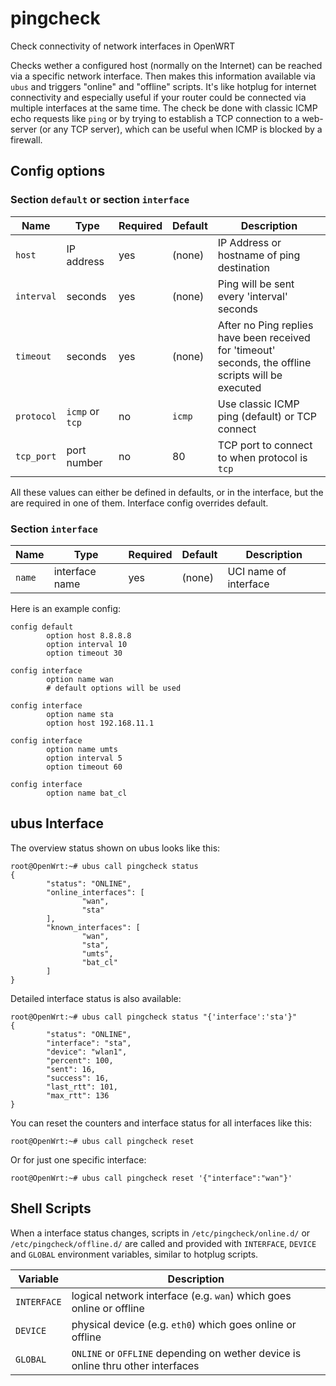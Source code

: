 # pingcheck
Check connectivity of network interfaces in OpenWRT

Checks wether a configured host (normally on the Internet) can be reached via a specific network interface. Then makes this information available via `ubus` and triggers "online" and "offline" scripts. It's like hotplug for internet connectivity and especially useful if your router could be connected via multiple interfaces at the same time. The check be done with classic ICMP echo requests like `ping` or by trying to establish a TCP connection to a web-server (or any TCP server), which can be useful when ICMP is blocked by a firewall.

## Config options

### Section `default` or section `interface`

| Name		| Type		| Required	| Default	| Description |
| ------------- | ------------- | ------------- | ------------- | ----------- |
| `host`	| IP address	| yes		| (none)	| IP Address or hostname of ping destination |
| `interval`	| seconds	| yes		| (none)	| Ping will be sent every 'interval' seconds |
| `timeout`	| seconds	| yes		| (none)	| After no Ping replies have been received for 'timeout' seconds, the offline scripts will be executed |
| `protocol`	| `icmp` or `tcp` | no		| `icmp`        | Use classic ICMP ping (default) or TCP connect |
| `tcp_port`    | port number	| no		| 80	        | TCP port to connect to when protocol is `tcp` |

All these values can either be defined in defaults, or in the interface, but the are required in one of them. Interface config overrides default.

### Section `interface`

| Name		| Type		| Required	| Default	| Description |
| ------------- | ------------- | ------------- | ------------- | ----------- |
| `name`	| interface name | yes		| (none)	| UCI name of interface |

Here is an example config:

```
config default
        option host 8.8.8.8
        option interval 10
        option timeout 30

config interface
        option name wan
        # default options will be used

config interface
        option name sta
        option host 192.168.11.1

config interface
        option name umts
        option interval 5
        option timeout 60

config interface
        option name bat_cl
```

## ubus Interface

The overview status shown on ubus looks like this:

```
root@OpenWrt:~# ubus call pingcheck status
{
        "status": "ONLINE",
        "online_interfaces": [
                "wan",
                "sta"
        ],
        "known_interfaces": [
                "wan",
                "sta",
                "umts",
                "bat_cl"
        ]
}
```

Detailed interface status is also available:

```
root@OpenWrt:~# ubus call pingcheck status "{'interface':'sta'}"
{
        "status": "ONLINE",
        "interface": "sta",
        "device": "wlan1",
        "percent": 100,
        "sent": 16,
        "success": 16,
        "last_rtt": 101,
        "max_rtt": 136
}
```

You can reset the counters and interface status for all interfaces like this:

```
root@OpenWrt:~# ubus call pingcheck reset
```

Or for just one specific interface:

```
root@OpenWrt:~# ubus call pingcheck reset '{"interface":"wan"}'
```

## Shell Scripts

When a interface status changes, scripts in `/etc/pingcheck/online.d/` or `/etc/pingcheck/offline.d/` are called and provided with `INTERFACE`, `DEVICE` and `GLOBAL` environment variables, similar to hotplug scripts. 

| Variable      | Description                                                                           |
|---------------|---------------------------------------------------------------------------------------|
| `INTERFACE`   | logical network interface (e.g. `wan`) which goes online or offline                   |
| `DEVICE`      | physical device (e.g. `eth0`) which goes online or offline                            |
| `GLOBAL`      | `ONLINE` or `OFFLINE` depending on wether device is online thru other interfaces      |

